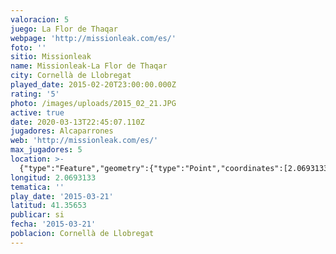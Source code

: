 ```yaml
---
valoracion: 5
juego: La Flor de Thaqar
webpage: 'http://missionleak.com/es/'
foto: ''
sitio: Missionleak
name: Missionleak-La Flor de Thaqar
city: Cornellà de Llobregat
played_date: 2015-02-20T23:00:00.000Z
rating: '5'
photo: /images/uploads/2015_02_21.JPG
active: true
date: 2020-03-13T22:45:07.110Z
jugadores: Alcaparrones
web: 'http://missionleak.com/es/'
max_jugadores: 5
location: >-
  {"type":"Feature","geometry":{"type":"Point","coordinates":[2.0693133,41.35653]}}
longitud: 2.0693133
tematica: ''
play_date: '2015-03-21'
latitud: 41.35653
publicar: si
fecha: '2015-03-21'
poblacion: Cornellà de Llobregat
---
```

